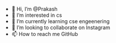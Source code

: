 - 👋 Hi, I’m @Prakash
- 👀 I’m interested in cs 
- 🌱 I’m currently learning cse  engeenering
- 💞️ I’m looking to collaborate on Instagram
- 📫 How to reach me GitHub 

<!---
rkanuska/rkanuska is a ✨ special ✨ repository because its `README.md` (this file) appears on your GitHub profile.
You can click the Preview link to take a look at your changes.
--->
